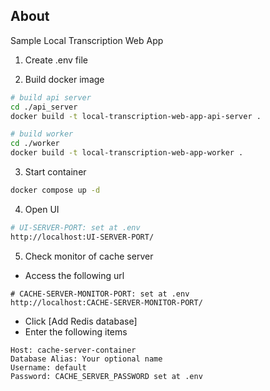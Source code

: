 ## About

Sample Local Transcription Web App

1. Create .env file

2. Build docker image

```bash
# build api server
cd ./api_server
docker build -t local-transcription-web-app-api-server .

# build worker
cd ./worker
docker build -t local-transcription-web-app-worker .
```

3. Start container

```bash
docker compose up -d
```

4. Open UI

```bash
# UI-SERVER-PORT: set at .env
http://localhost:UI-SERVER-PORT/
```

5. Check monitor of cache server

- Access the following url

```url
# CACHE-SERVER-MONITOR-PORT: set at .env
http://localhost:CACHE-SERVER-MONITOR-PORT/
```

- Click [Add Redis database]
- Enter the following items

```
Host: cache-server-container
Database Alias: Your optional name
Username: default
Password: CACHE_SERVER_PASSWORD set at .env
```
